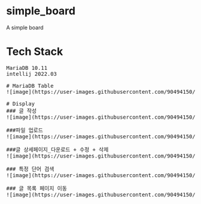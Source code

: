 # simple_board
A simple board

# Tech Stack
<pre>
MariaDB 10.11
intellij 2022.03

# MariaDB Table
![image](https://user-images.githubusercontent.com/90494150/229104046-3a17c8e3-d237-489c-a80f-d92a12cf6ecd.png)

# Display
### 글 작성
![image](https://user-images.githubusercontent.com/90494150/231495606-e3ea310f-42e5-4f90-b2b0-195910b3c2ea.png)

###파일 업로드
![image](https://user-images.githubusercontent.com/90494150/229337537-8bd1db70-ae7e-4194-83ec-454b3aee5723.png)

###글 상세페이지_다운로드 + 수정 + 삭제
![image](https://user-images.githubusercontent.com/90494150/229337605-602390a4-9f35-49f1-81f6-f0e2e1eef3d4.png)

### 특정 단어 검색
![image](https://user-images.githubusercontent.com/90494150/229337649-29939de4-5bff-4a98-95e5-92deac93a2af.png)

### 글 목록 페이지 이동
![image](https://user-images.githubusercontent.com/90494150/229337685-c4a96908-ff30-4065-88b3-31cfb26ac201.png)




